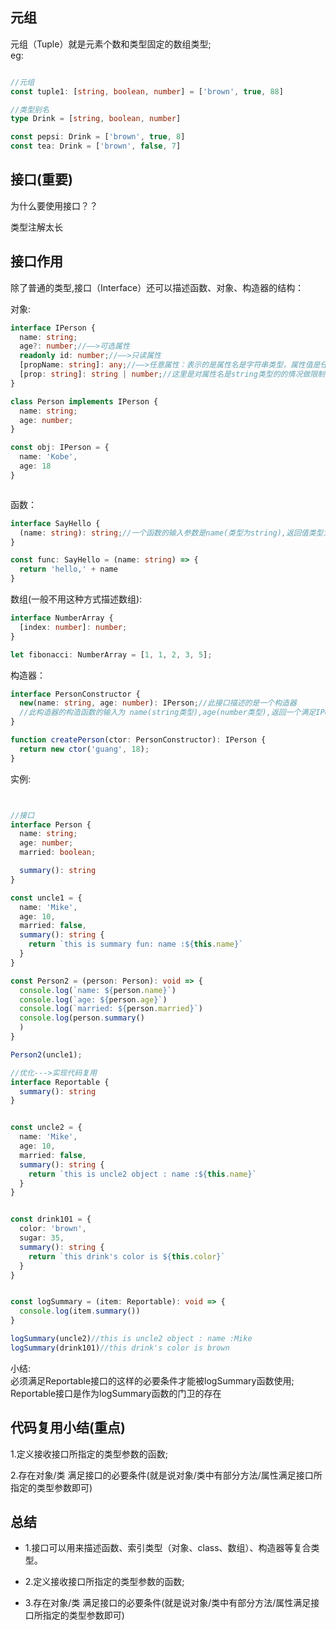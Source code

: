 ## 元组

元组（Tuple）就是元素个数和类型固定的数组类型;<br>
eg:

```typescript

//元组
const tuple1: [string, boolean, number] = ['brown', true, 88]

//类型别名
type Drink = [string, boolean, number]

const pepsi: Drink = ['brown', true, 8]
const tea: Drink = ['brown', false, 7]


```

## 接口(重要)

为什么要使用接口？？

类型注解太长

## 接口作用

除了普通的类型,接口（Interface）还可以描述函数、对象、构造器的结构：

对象:

```typescript
interface IPerson {
  name: string;
  age?: number;//——>可选属性
  readonly id: number;//——>只读属性
  [propName: string]: any;//——>任意属性：表示的是属性名是字符串类型，属性值是任意值类型
  [prop: string]: string | number;//这里是对属性名是string类型的的情况做限制，其属性值可以是 string 类型 也可以是 number类型。
}

class Person implements IPerson {
  name: string;
  age: number;
}

const obj: IPerson = {
  name: 'Kobe',
  age: 18
}



```

函数：

```typescript
interface SayHello {
  (name: string): string;//一个函数的输入参数是name(类型为string),返回值类型为string
}

const func: SayHello = (name: string) => {
  return 'hello,' + name
}
```

数组(一般不用这种方式描述数组):

```typescript
interface NumberArray {
  [index: number]: number;
}

let fibonacci: NumberArray = [1, 1, 2, 3, 5];
```

构造器：

```typescript
interface PersonConstructor {
  new(name: string, age: number): IPerson;//此接口描述的是一个构造器
  //此构造器的构造函数的输入为 name(string类型),age(number类型),返回一个满足IPerson接口的对象
}

function createPerson(ctor: PersonConstructor): IPerson {
  return new ctor('guang', 18);
}
```

实例:

```typescript


//接口
interface Person {
  name: string;
  age: number;
  married: boolean;

  summary(): string
}

const uncle1 = {
  name: 'Mike',
  age: 10,
  married: false,
  summary(): string {
    return `this is summary fun: name :${this.name}`
  }
}

const Person2 = (person: Person): void => {
  console.log(`name: ${person.name}`)
  console.log(`age: ${person.age}`)
  console.log(`married: ${person.married}`)
  console.log(person.summary()
  )
}

Person2(uncle1);

//优化--->实现代码复用
interface Reportable {
  summary(): string
}


const uncle2 = {
  name: 'Mike',
  age: 10,
  married: false,
  summary(): string {
    return `this is uncle2 object : name :${this.name}`
  }
}


const drink101 = {
  color: 'brown',
  sugar: 35,
  summary(): string {
    return `this drink's color is ${this.color}`
  }
}


const logSummary = (item: Reportable): void => {
  console.log(item.summary())
}

logSummary(uncle2)//this is uncle2 object : name :Mike
logSummary(drink101)//this drink's color is brown
```

小结: <br>
必须满足Reportable接口的这样的必要条件才能被logSummary函数使用;<br>
Reportable接口是作为logSummary函数的门卫的存在<br>

## 代码复用小结(重点)

1.定义接收接口所指定的类型参数的函数;

2.存在对象/类 满足接口的必要条件(就是说对象/类中有部分方法/属性满足接口所指定的类型参数即可)

## 总结

- 1.接口可以用来描述函数、索引类型（对象、class、数组）、构造器等复合类型。

- 2.定义接收接口所指定的类型参数的函数;

- 3.存在对象/类 满足接口的必要条件(就是说对象/类中有部分方法/属性满足接口所指定的类型参数即可)





